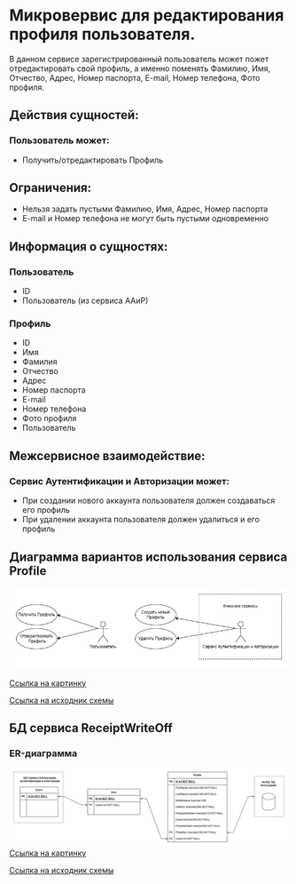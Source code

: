 # Микровервис для редактирования профиля пользователя.
В данном сервисе зарегистрированный пользователь может пожет отредактировать свой профиль, а именно поменять Фамилию, Имя, Отчество, Адрес, Номер паспорта, E-mail, Номер телефона, Фото профиля.

## Действия сущностей:
### Пользователь может:
- Получить/отредактировать Профиль

## Ограничения:
+ Нельзя задать пустыми Фамилию, Имя, Адрес, Номер паспорта
+ E-mail и Номер телефона не могут быть пустыми одновременно

## Информация о сущностях:
### Пользователь
+ ID
+ Пользователь (из сервиса ААиР)

### Профиль
+ ID
+ Имя
+ Фамилия
+ Отчество
+ Адрес
+ Номер паспорта
+ E-mail
+ Номер телефона
+ Фото профиля
+ Пользователь

## Межсервисное взаимодействие:
### Сервис Аутентификации и Авторизации может:
+ При создании нового аккаунта пользователя должен создаваться его профиль
+ При удалении аккаунта пользователя должен удалиться и его профиль


## Диаграмма вариантов использования сервиса Profile

[![Диаграмма вариантов использования сервиса Profile](https://github.com/SakhalinNovosibirskTomsk/Profile/blob/main/Docs/Use%20cases%20%D1%81%D0%B5%D1%80%D0%B2%D0%B8%D1%81%D0%B0%20Profile.drawio.png)](https://github.com/SakhalinNovosibirskTomsk/Profile/blob/main/Docs/Use%20cases%20%D1%81%D0%B5%D1%80%D0%B2%D0%B8%D1%81%D0%B0%20Profile.drawio.png)

[Ссылка на картинку](https://github.com/SakhalinNovosibirskTomsk/Profile/blob/main/Docs/Use%20cases%20%D1%81%D0%B5%D1%80%D0%B2%D0%B8%D1%81%D0%B0%20Profile.drawio.png)

[Ссылка на исходник схемы](https://github.com/SakhalinNovosibirskTomsk/Profile/blob/main/Docs/Use%20cases%20%D1%81%D0%B5%D1%80%D0%B2%D0%B8%D1%81%D0%B0%20Profile.drawio)


## БД сервиса ReceiptWriteOff

### ER-диаграмма
[![ER-диаграмма БД сервиса ReceiptWriteOff](https://github.com/SakhalinNovosibirskTomsk/Profile/blob/main/Docs/ER-%D0%B4%D0%B8%D0%B0%D0%B3%D1%80%D0%B0%D0%BC%D0%BC%D0%B0%20%D0%91%D0%94%20%D1%81%D0%B5%D1%80%D0%B2%D0%B8%D1%81%D0%B0%20Profile.drawio.png)](https://github.com/SakhalinNovosibirskTomsk/Profile/blob/main/Docs/ER-%D0%B4%D0%B8%D0%B0%D0%B3%D1%80%D0%B0%D0%BC%D0%BC%D0%B0%20%D0%91%D0%94%20%D1%81%D0%B5%D1%80%D0%B2%D0%B8%D1%81%D0%B0%20Profile.drawio.png)
[Ссылка на картинку](https://github.com/SakhalinNovosibirskTomsk/Profile/blob/main/Docs/ER-%D0%B4%D0%B8%D0%B0%D0%B3%D1%80%D0%B0%D0%BC%D0%BC%D0%B0%20%D0%91%D0%94%20%D1%81%D0%B5%D1%80%D0%B2%D0%B8%D1%81%D0%B0%20Profile.drawio.png)

[Ссылка на исходник схемы](https://github.com/SakhalinNovosibirskTomsk/Profile/blob/main/Docs/ER-%D0%B4%D0%B8%D0%B0%D0%B3%D1%80%D0%B0%D0%BC%D0%BC%D0%B0%20%D0%91%D0%94%20%D1%81%D0%B5%D1%80%D0%B2%D0%B8%D1%81%D0%B0%20Profile.drawio)
